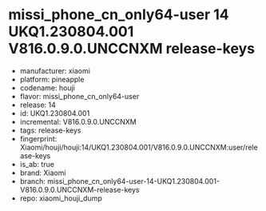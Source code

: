 # missi_phone_cn_only64-user 14 UKQ1.230804.001 V816.0.9.0.UNCCNXM release-keys
- manufacturer: xiaomi
- platform: pineapple
- codename: houji
- flavor: missi_phone_cn_only64-user
- release: 14
- id: UKQ1.230804.001
- incremental: V816.0.9.0.UNCCNXM
- tags: release-keys
- fingerprint: Xiaomi/houji/houji:14/UKQ1.230804.001/V816.0.9.0.UNCCNXM:user/release-keys
- is_ab: true
- brand: Xiaomi
- branch: missi_phone_cn_only64-user-14-UKQ1.230804.001-V816.0.9.0.UNCCNXM-release-keys
- repo: xiaomi_houji_dump

